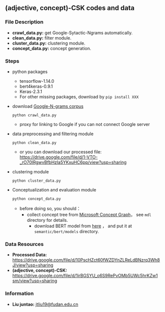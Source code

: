 ## (adjective, concept)-CSK codes and data

### File Description

- **crawl_data.py:** get Google-Sytactic-Ngrams automatically.
- **clean_data.py:** filter module.
- **cluster_data.py:** clustering module.
- **concept_data.py:** concept generation.

### Steps

- python packages
  - tensorflow-1.14.0
  - bert4keras-0.9.1
  - Keras-2.3.1
  - For other missing packages, download by `pip install XXX`

- download [Google-N-grams corpus](http://commondatastorage.googleapis.com/books/syntactic-ngrams/index.html)

  ```shell
  python crawl_data.py
  ```

  - proxy for linking to Google if you can not connect Google server

- data preprocessing and filtering module

  ```shell
  python clean_data.py
  ```

  - or you can download our processed file: https://drive.google.com/file/d/1-VTO-_rO70IRgwvBfbHzIa5YKxuHC6pp/view?usp=sharing
  
- clustering module

  ```shell
  python cluster_data.py
  ```

- Conceptualization and  evaluation module

  ```shell
  python concept_data.py
  ```

  - before doing so, you should：
    - collect concept tree from [Microsoft Concept Graph](https://concept.research.microsoft.com/Home/Introduction)， see `mdl` directory for details.
      - download BERT model from [here](https://github.com/google-research/bert) ， and put it at `semantic/bert/models` directory.


### Data Resources

- **Processed Data:** https://drive.google.com/file/d/10PscHZct60fWZDYnZLReLdBNzrq3Wh8J/view?usp=sharing
- **(adjective, concept)-CSK:** https://drive.google.com/file/d/1irBGSYU_o6S9RePvOMb5UWc5hrKZw1sm/view?usp=sharing


### Information

- **Liu juntao:** jtliu19@fudan.edu.cn

